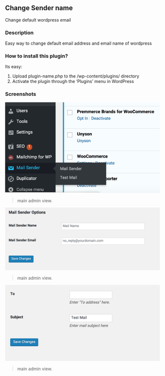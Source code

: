 ## Change Sender name

Change default wordpress email 

### Description

Easy way to change default email address and email name of wordpress

### How to install this plugin? 

Its easy:

1. Upload plugin-name.php to the /wp-content/plugins/ directory
2. Activate the plugin through the ‘Plugins’ menu in WordPress


### Screenshots

![](https://github.com/arshiyan/Change-Sender-Name/blob/master/screenshots/screenshot-1.png)

>  main admin view.

![](https://github.com/arshiyan/Change-Sender-Name/blob/master/screenshots/screenshot-2.png)

>  main admin view.

![](https://github.com/arshiyan/Change-Sender-Name/blob/master/screenshots/screenshot-3.png)

>  main admin view.
